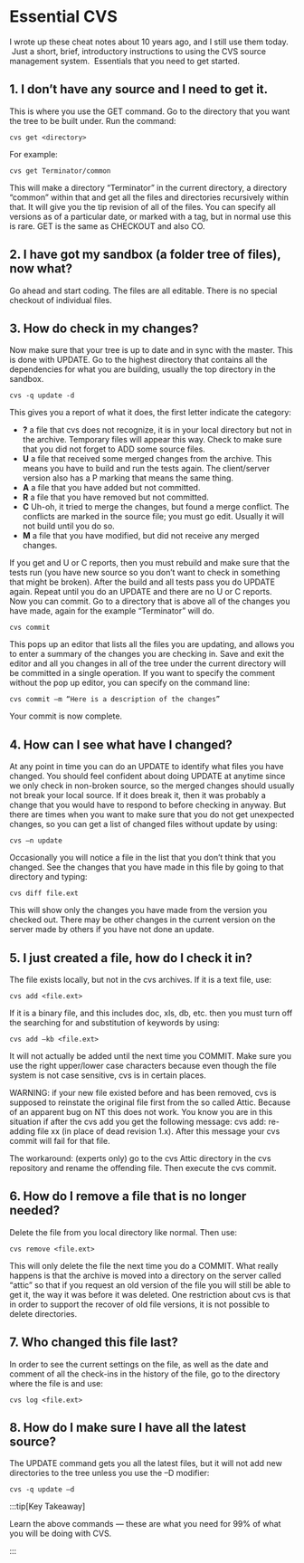 #  Essential CVS

I wrote up these cheat notes about 10 years ago, and I still use them today.  Just a short, brief, introductory instructions to using the CVS source management system.  Essentials that you need to get started.

## 1\. I don’t have any source and I need to get it.

This is where you use the GET command. Go to the directory that you want the tree to be built under. Run the command:

```
cvs get <directory>
```


For example:

```
cvs get Terminator/common
```


This will make a directory “Terminator” in the current directory, a directory “common” within that and get all the files and directories recursively within that. It will give you the tip revision of all of the files. You can specify all versions as of a particular date, or marked with a tag, but in normal use this is rare. GET is the same as CHECKOUT and also CO.

## 2\. I have got my sandbox (a folder tree of files), now what?

Go ahead and start coding. The files are all editable. There is no special checkout of individual files.

## 3\. How do check in my changes?

Now make sure that your tree is up to date and in sync with the master. This is done with UPDATE. Go to the highest directory that contains all the dependencies for what you are building, usually the top directory in the sandbox.

```
cvs -q update -d
```


This gives you a report of what it does, the first letter indicate the category:

*   **?** a file that cvs does not recognize, it is in your local directory but not in the archive. Temporary files will appear this way. Check to make sure that you did not forget to ADD some source files.
*   **U** a file that received some merged changes from the archive. This means you have to build and run the tests again. The client/server version also has a P marking that means the same thing.
*   **A** a file that you have added but not committed.
*   **R** a file that you have removed but not committed.
*   **C** Uh-oh, it tried to merge the changes, but found a merge conflict. The conflicts are marked in the source file; you must go edit. Usually it will not build until you do so.
*   **M** a file that you have modified, but did not receive any merged changes.

If you get and U or C reports, then you must rebuild and make sure that the tests run (you have new source so you don’t want to check in something that might be broken). After the build and all tests pass you do UPDATE again. Repeat until you do an UPDATE and there are no U or C reports.  
Now you can commit. Go to a directory that is above all of the changes you have made, again for the example “Terminator” will do.

```
cvs commit
```


This pops up an editor that lists all the files you are updating, and allows you to enter a summary of the changes you are checking in. Save and exit the editor and all you changes in all of the tree under the current directory will be committed in a single operation. If you want to specify the comment without the pop up editor, you can specify on the command line:

```
cvs commit –m “Here is a description of the changes”
```


Your commit is now complete.

## 4\. How can I see what have I changed?

At any point in time you can do an UPDATE to identify what files you have changed. You should feel confident about doing UPDATE at anytime since we only check in non-broken source, so the merged changes should usually not break your local source. If it does break it, then it was probably a change that you would have to respond to before checking in anyway. But there are times when you want to make sure that you do not get unexpected changes, so you can get a list of changed files without update by using:

```
cvs –n update
```


Occasionally you will notice a file in the list that you don’t think that you changed. See the changes that you have made in this file by going to that directory and typing:

```
cvs diff file.ext
```


This will show only the changes you have made from the version you checked out. There may be other changes in the current version on the server made by others if you have not done an update.

## 5\. I just created a file, how do I check it in?

The file exists locally, but not in the cvs archives. If it is a text file, use:

```
cvs add <file.ext>
```


If it is a binary file, and this includes doc, xls, db, etc. then you must turn off the searching for and substitution of keywords by using:

```
cvs add –kb <file.ext>
```


It will not actually be added until the next time you COMMIT. Make sure you use the right upper/lower case characters because even though the file system is not case sensitive, cvs is in certain places.  

WARNING: if your new file existed before and has been removed, cvs is supposed to reinstate the original file first from the so called Attic. Because of an apparent bug on NT this does not work. You know you are in this situation if after the cvs add you get the following message: cvs add: re-adding file xx (in place of dead revision 1.x). After this message your cvs commit will fail for that file.  

The workaround: (experts only) go to the cvs Attic directory in the cvs repository and rename the offending file. Then execute the cvs commit.

## 6\. How do I remove a file that is no longer needed?

Delete the file from you local directory like normal. Then use:

```
cvs remove <file.ext>
```

This will only delete the file the next time you do a COMMIT. What really happens is that the archive is moved into a directory on the server called “attic” so that if you request an old version of the file you will still be able to get it, the way it was before it was deleted. One restriction about cvs is that in order to support the recover of old file versions, it is not possible to delete directories.

## 7\. Who changed this file last?

In order to see the current settings on the file, as well as the date and comment of all the check-ins in the history of the file, go to the directory where the file is and use:

```
cvs log <file.ext>
```


## 8\. How do I make sure I have all the latest source?

The UPDATE command gets you all the latest files, but it will not add new directories to the tree unless you use the –D modifier:

```
cvs -q update –d
```


:::tip[Key Takeaway]

Learn the above commands — these are what you need for 99% of what you will be doing with CVS.

:::